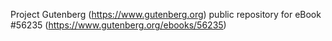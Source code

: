 Project Gutenberg (https://www.gutenberg.org) public repository for
eBook #56235 (https://www.gutenberg.org/ebooks/56235)
